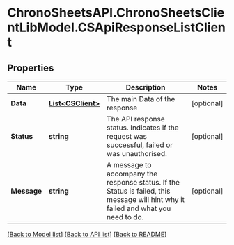 # ChronoSheetsAPI.ChronoSheetsClientLibModel.CSApiResponseListClient
## Properties

Name | Type | Description | Notes
------------ | ------------- | ------------- | -------------
**Data** | [**List&lt;CSClient&gt;**](CSClient.md) | The main Data of the response | [optional] 
**Status** | **string** | The API response status. Indicates if the request was successful, failed or was unauthorised. | [optional] 
**Message** | **string** | A message to accompany the response status.  If the Status is failed, this message will hint why it failed and what you need to do. | [optional] 

[[Back to Model list]](../README.md#documentation-for-models) [[Back to API list]](../README.md#documentation-for-api-endpoints) [[Back to README]](../README.md)

